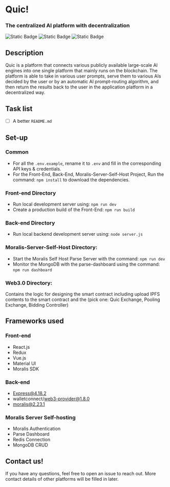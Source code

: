 # Quic!

### The centralized AI platform with decentralization

![Static Badge](https://img.shields.io/badge/Quic%20Page-8A2BE2?link=https%3A%2F%2Fquic-ai.netlify.app%2F)
![Static Badge](https://img.shields.io/badge/Quic%20Landing-brightgreen?link=https%3A%2F%2Fquic-ai-welcome.netlify.app%2F)
![Static Badge](https://img.shields.io/badge/Quic%20Demo-DA70D6?link=https%3A%2F%2Fwww.youtube.com%2Fwatch%3Fv%3Ddbl-tPG1UUw)

## Description

Quic is a platform that connects various publicly available large-scale AI engines into one single platform that mainly runs on the blockchain. The platform is able to take in various user prompts, serve them to various AIs decided by the user or by an automatic AI prompt-routing algorithm, and then return the results back to the user in the application platform in a decentralized way. 

## Task list

 - [ ] A better `README.md`

## Set-up

### Common

* For all the `.env.example`, rename it to `.env` and fill in the corresponding API keys & credentials.
* For the Front-End, Back-End, Moralis-Server-Self-Host Project, Run the command: `npm install` to download the dependencies.

### Front-end Directory

* Run local development server using: `npm run dev`
* Create a production build of the Front-End: `npm run build`

### Back-end Directory

* Run local backend development server using: `node server.js`

### Moralis-Server-Self-Host Directory:
* Start the Moralis Self Host Parse Server with the command: `npm run dev`
* Monitor the MongoDB with the parse-dashboard using the command: `npm run dashboard`

### Web3.0 Directory:
Contains the logic for designing the smart contract including upload IPFS contents to the smart contract and the (pick one: Quic Exchange, Pooling Exchange, Bidding Controller)

## Frameworks used

### Front-end
* React.js
* Redux
* Vue.js
* Material UI
* Moralis SDK

### Back-end
* Express@4.18.2
* walletconnect/web3-provider@1.8.0
* moralis@2.23.1

### Moralis Server Self-hosting
* Moralis Authentication
* Parse Dashboard
* Redis Connection
* MongoDB CRUD

## Contact us!

If you have any questions, feel free to open an issue to reach out. More contact details of other platforms will be filled in later. 
